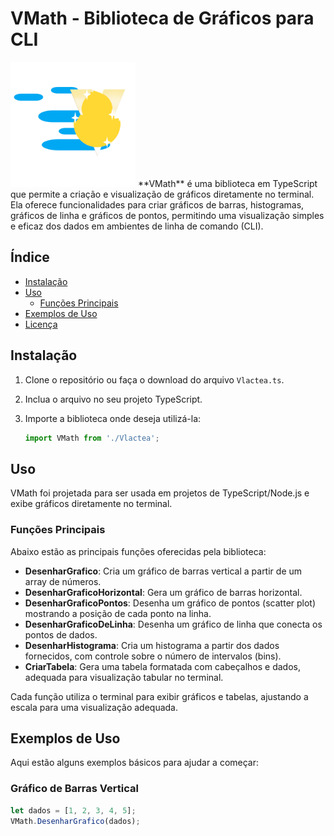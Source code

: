 # VMath - Biblioteca de Gráficos para CLI
<img src="SpeedVlactea.png" style="width:200px">
**VMath** é uma biblioteca em TypeScript que permite a criação e visualização de gráficos diretamente no terminal. Ela oferece funcionalidades para criar gráficos de barras, histogramas, gráficos de linha e gráficos de pontos, permitindo uma visualização simples e eficaz dos dados em ambientes de linha de comando (CLI).

## Índice

- [Instalação](#instalação)
- [Uso](#uso)
  - [Funções Principais](#funções-principais)
- [Exemplos de Uso](#exemplos-de-uso)
- [Licença](#licença)

## Instalação

1. Clone o repositório ou faça o download do arquivo `Vlactea.ts`.
2. Inclua o arquivo no seu projeto TypeScript.
3. Importe a biblioteca onde deseja utilizá-la:

    ```typescript
    import VMath from './Vlactea';
    ```

## Uso

VMath foi projetada para ser usada em projetos de TypeScript/Node.js e exibe gráficos diretamente no terminal.

### Funções Principais

Abaixo estão as principais funções oferecidas pela biblioteca:

- **DesenharGrafico**: Cria um gráfico de barras vertical a partir de um array de números.
- **DesenharGraficoHorizontal**: Gera um gráfico de barras horizontal.
- **DesenharGraficoPontos**: Desenha um gráfico de pontos (scatter plot) mostrando a posição de cada ponto na linha.
- **DesenharGraficoDeLinha**: Desenha um gráfico de linha que conecta os pontos de dados.
- **DesenharHistograma**: Cria um histograma a partir dos dados fornecidos, com controle sobre o número de intervalos (bins).
- **CriarTabela**: Gera uma tabela formatada com cabeçalhos e dados, adequada para visualização tabular no terminal.

Cada função utiliza o terminal para exibir gráficos e tabelas, ajustando a escala para uma visualização adequada.

## Exemplos de Uso

Aqui estão alguns exemplos básicos para ajudar a começar:

### Gráfico de Barras Vertical

```typescript
let dados = [1, 2, 3, 4, 5];
VMath.DesenharGrafico(dados);
